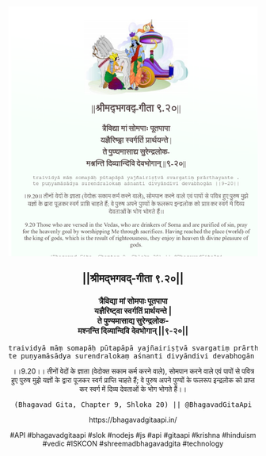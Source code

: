<img src="../../asset/BG_9_20.png"/>
<center><h2>||श्रीमद्‍भगवद्‍-गीता ९.२०||</h2>
<h3>त्रैविद्या मां सोमपाः पूतपापा<br/>यज्ञैरिष्ट्वा स्वर्गतिं प्रार्थयन्ते |<br/>ते पुण्यमासाद्य सुरेन्द्रलोक-<br/>मश्नन्ति दिव्यान्दिवि देवभोगान् ||९-२०||</h3>
<pre>traividyā māṃ somapāḥ pūtapāpā yajñairiṣṭvā svargatiṃ prārthayante .<br/>te puṇyamāsādya surendralokaṃ aśnanti divyāndivi devabhogān ||9-20||</pre>
<p>।।9.20।। तीनों वेदों के ज्ञाता (वेदोक्त सकाम कर्म करने वाले), सोमपान करने वाले एवं पापों से पवित्र हुए पुरुष मुझे यज्ञों के द्वारा पूजकर स्वर्ग प्राप्ति चाहते हैं; वे पुरुष अपने पुण्यों के फलरूप इन्द्रलोक को प्राप्त कर स्वर्ग में दिव्य देवताओं के भोग भोगते हैं।।</p>
<pre>(Bhagavad Gita, Chapter 9, Shloka 20) || @BhagavadGitaApi</pre><p>https://bhagavadgitaapi.in/</p><p>#API #bhagavadgitaapi #slok #nodejs #js #api #gitaapi #krishna #hinduism #vedic #ISKCON #shreemadbhagavadgita #technology</p></center>